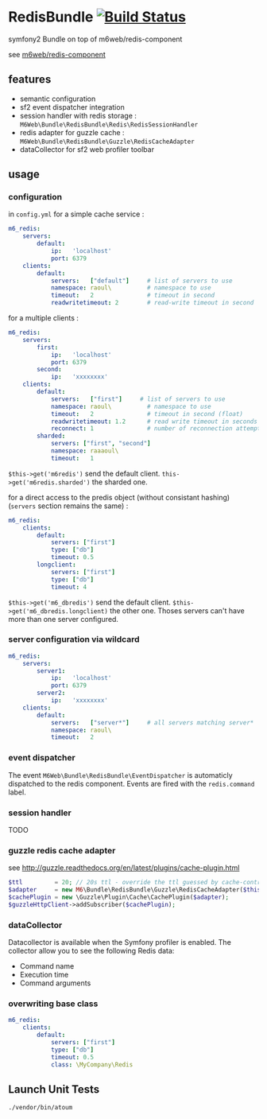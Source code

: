# RedisBundle [![Build Status](https://travis-ci.org/M6Web/RedisBundle.png?branch=master)](https://travis-ci.org/M6Web/RedisBundle)

symfony2 Bundle on top of m6web/redis-component

see [m6web/redis-component](https://github.com/M6Web/Redis)

## features

* semantic configuration
* sf2 event dispatcher integration
* session handler with redis storage : ```M6Web\Bundle\RedisBundle\Redis\RedisSessionHandler```
* redis adapter for guzzle cache : ```M6Web\Bundle\RedisBundle\Guzzle\RedisCacheAdapter```
* dataCollector for sf2 web profiler toolbar


## usage

### configuration

in ```config.yml``` for a simple cache service :

```yml
m6_redis:
    servers:
        default:
            ip:   'localhost'
            port: 6379
    clients:
        default:
            servers:   ["default"]     # list of servers to use
            namespace: raoul\          # namespace to use
            timeout:   2               # timeout in second
            readwritetimeout: 2        # read-write timeout in second
```

for a multiple clients :

```yml
m6_redis:
    servers:
        first:
            ip:   'localhost'
            port: 6379
        second:
            ip:   'xxxxxxxx'
    clients:
        default:
            servers:   ["first"]     # list of servers to use
            namespace: raoul\          # namespace to use
            timeout:   2               # timeout in second (float)
            readwritetimeout: 1.2      # read write timeout in seconds (float)
            reconnect: 1               # number of reconnection attempt if a redis command fail
        sharded:
            servers: ["first", "second"]
            namespace: raaaoul\
            timeout:   1
```

```$this->get('m6redis')``` send the default client. ```this->get('m6redis.sharded')``` the sharded one.

for a direct access to the predis object (without consistant hashing) (```servers``` section remains the same) :

```yml
m6_redis:
    clients:
        default:
            servers: ["first"]
            type: ["db"]
            timeout: 0.5
        longclient:
            servers: ["first"]
            type: ["db"]
            timeout: 4
```

```$this->get('m6_dbredis')``` send the default client. ```$this->get('m6_dbredis.longclient)``` the other one. Thoses servers can't have more than one server configured.

### server configuration via wildcard

```yml
m6_redis:
    servers:
        server1:
            ip:   'localhost'
            port: 6379
        server2:
            ip:   'xxxxxxxx'
    clients:
        default:
            servers:   ["server*"]     # all servers matching server*
            namespace: raoul\
            timeout:   2
```


### event dispatcher

The event ```M6Web\Bundle\RedisBundle\EventDispatcher``` is automaticly dispatched to the redis component. Events are fired with the ```redis.command``` label.

### session handler

TODO

### guzzle redis cache adapter

see http://guzzle.readthedocs.org/en/latest/plugins/cache-plugin.html


```php
$ttl         = 20; // 20s ttl - override the ttl guessed by cache-control: max-age
$adapter     = new M6\Bundle\RedisBundle\Guzzle\RedisCacheAdapter($this->get('m6redis'), $ttl);
$cachePlugin = new \Guzzle\Plugin\Cache\CachePlugin($adapter);
$guzzleHttpClient->addSubscriber($cachePlugin);
```

### dataCollector

Datacollector is available when the Symfony profiler is enabled. The collector allow you to see the following Redis data:

 - Command name
 - Execution time
 - Command arguments

### overwriting base class

```yml
m6_redis:
    clients:
        default:
            servers: ["first"]
            type: ["db"]
            timeout: 0.5
            class: \MyCompany\Redis
```

## Launch Unit Tests

```shell
./vendor/bin/atoum
```
